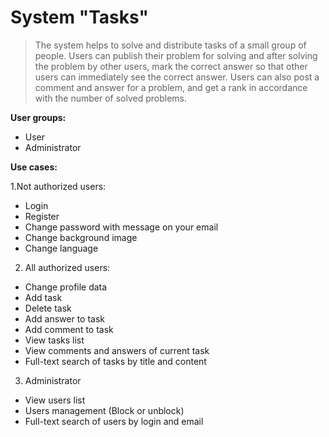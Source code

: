 # System "Tasks"
>  The system helps to solve and distribute tasks of a small group of people. Users can publish their problem for solving and after solving the problem by other users, mark the correct answer so that other users can immediately see the correct answer. Users can also post a comment and answer for a problem, and get a rank in accordance with the number of solved problems.  

**User groups:**

* User
* Administrator

**Use cases:**

1.Not authorized users:
* Login
* Register
* Change password with message on your email
* Change background image
* Change language

2. All authorized users:
* Change profile data
* Add task
* Delete task
* Add answer to task
* Add comment to task
* View tasks list
* View comments and answers of current task
* Full-text search of tasks by title and content

3. Administrator
* View users list
* Users management (Block or unblock)
* Full-text search of users by login and email
